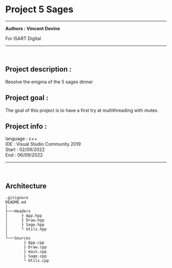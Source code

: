 # Project 5 Sages
<hr />

**Authors : Vincent Devine**

For ISART Digital

<hr /><br />

## **Project description :**
Resolve the enigma of the 5 sages dinner  

## Project goal : 
The goal of this project is to have a first try at multithreading with mutex.

## Project info : 
language : c++ <br />
IDE : Visual Studio Community 2019<br />
Start : 02/09/2022<br />
End : 06/09/2022<br />

<hr /><br />

## **Architecture**
```sh.                                                                                                               
.gitignore
README.md
│
├───Headers
│      ├ App.hpp
│      ├ Draw.hpp
│      ├ Sage.hpp
│      └ Utils.hpp
│
└───Sources
        ├ App.cpp
        ├ Draw.cpp
        ├ main.cpp
        ├ Sage.cpp
        └ Utils.cpp 
``` 

